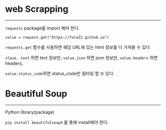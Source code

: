 # web Scrapping

---

`requests` package를 import 해야 한다.

    value = request.get("https://fora22.github.io")

`requests.get` 함수를 사용하면 해당 URL에 있는 html 정보를 다 가져올 수 있다.

`vlaue. text` 하면 text 정보만, `value.json` 하면 json 정보만, `value.headers` 하면 headers,

`value.status_code`하면 status_code만 필터링 할 수 있다.

# Beautiful Soup

---

Python library(package)

`pip install beautifulsoup4` 를 통해 install해야 한다.